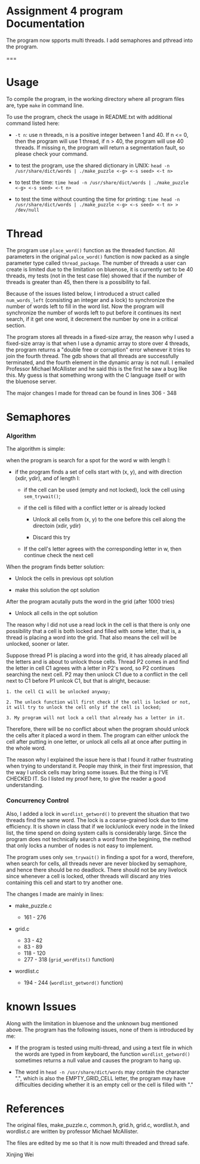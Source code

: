 Assignment 4 program Documentation
===

The program now spports multi threads. I add semaphores and pthread into the program. 

===

Usage
===

To compile the program, in the working directory where all program files are, type `make` in command line.

To use the program, check the usage in README.txt with additional command listed here:

- `-t n`: use n threads, n is a positive integer between 1 and 40. If n <= 0, then the program will use 1 thread, if n > 40, the program will use 40 threads. If missing n, the program will return a segmentation fault, so please check your command.

- to test the program, use the shared dictionary in UNIX: `head -n /usr/share/dict/words | ./make_puzzle <-g> <-s seed> <-t n>`

- to test the time: `time head -n /usr/share/dict/words | ./make_puzzle <-g> <-s seed> <-t n>`

- to test the time without counting the time for printing: `time head -n /usr/share/dict/words | ./make_puzzle <-g> <-s seed> <-t n> > /dev/null`

Thread
===

The program use `place_word()` function as the threaded function. All parameters in the original `palce_word()` function is now packed as a single parameter type called `thread_package`. The number of threads a user can create is limited due to the limitation on bluenose, it is currently set to be 40 threads, my tests (not in the test case file) showed that if the number of threads is greater than 45, then there is a possibility to fail.

Because of the issues listed below, I introduced a struct called `num_words_left` (consisting an integer and a lock) to synchronize the number of words left to fill in the word list. Now the program will synchronize the number of words left to put before it continues its next search, if it get one word, it decrement the number by one in a critical section.

The program stores all threads in a fixed-size array, the reason why I used a fixed-size array is that when I use a dynamic array to store over 4 threads, the program returns a "double free or corruption" error whenever it tries to join the fourth thread. The gdb shows that all threads are successfully terminated, and the fourth element in the dynamic array is not null. I emailed Professor Michael McAllister and he said this is the first he saw a bug like this. My guess is that something wrong with the C language itself or with the bluenose server.

The major changes I made for thread can be found in lines 306 - 348

Semaphores
===

### Algorithm ###

The algorithm is simple:

when the program is search for a spot for the word w with length l:

- if the program finds a set of cells start with (x, y), and with direction (xdir, ydir), and of length l:

	- if the cell can be used (empty and not locked), lock the cell using `sem_trywait()`;

	- if the cell is filled with a conflict letter or is already locked

		- Unlock all cells from (x, y) to the one before this cell along the directoin (xdir, ydir)

		- Discard this try

	- If the cell's letter agrees with the corresponding letter in w, then continue check the next cell

When the program finds better solution:

- Unlock the cells in previous opt solution

- make this solution the opt solution

After the program acutally puts the word in the grid (after 1000 tries)

- Unlock all cells in the opt solution

The reason why I did not use a read lock in the cell is that there is only one possibility that a cell is both locked and filled with some letter, that is, a thread is placing a word into the grid. That also means the cell will be unlocked, sooner or later. 

Suppose thread P1 is placing a word into the grid, it has already placed all the letters and is about to unlock those cells. Thread P2 comes in and find the letter in cell C1 agrees with a letter in P2's word, so P2 continues searching the next cell. P2 may then unlock C1 due to a conflict in the cell next to C1 before P1 unlcok C1, but that is alright, because:
	
	1. the cell C1 will be unlocked anyway;

	2. The unlock function will first check if the cell is locked or not, it will try to unlock the cell only if the cell is locked;

	3. My program will not lock a cell that already has a letter in it.

Therefore, there will be no conflict about when the program should unlock the cells after it placed a word in them. The program can either unlock the cell after putting in one letter, or unlock all cells all at once after putting in the whole word.

The reason why I explained the issue here is that I found it rather frustrating when trying to understand it. People may think, in their first impression, that the way I unlock cells may bring some issues. But the thing is I'VE CHECKED IT. So I listed my proof here, to give the reader a good understanding.

### Concurrency Control ###

Also, I added a lock in `wordlist_getword()` to prevent the situation that two threads find the same word. The lock is a coarse-grained lock due to time efficiency. It is shown in class that if we lock/unlock every node in the linked list, the time spend on doing system calls is considerably large. Since the program does not technically search a word from the begining, the method that only locks a number of nodes is not easy to implement.

The program uses only `sem_trywait()` in finding a spot for a word, therefore, when search for cells, all threads never are never blocked by semaphore, and hence there should be no deadlock. There should not be any livelock since whenever a cell is locked, other threads will discard any tries containing this cell and start to try another one.

The changes I made are mainly in lines:

- make_puzzle.c
	
	- 161 - 276

- grid.c

	- 33 - 42
	- 83 - 89
	- 118 - 120
	- 277 - 318 (`grid_wordfits()` function)

- wordlist.c
	
	- 194 - 244 (`wordlist_getword()` function)

known Issues
===

Along with the limitation in bluenose and the unknown bug mentioned above. The program has the following issues, none of them is introduced by me:

- If the program is tested using multi-thread, and using a text file in which the words are typed in from keyboard, the function `wordlist_getword()` sometimes returns a null value and causes the program to hang up.

- The word in `head -n /usr/share/dict/words` may contain the character ".", which is also the EMPTY_GRID_CELL letter, the program may have difficulties deciding whether it is an empty cell or the cell is filled with "."

References
===

The original files, make_puzzle.c, common.h, grid.h, grid.c, wordlist.h, and wordlist.c are written by professor Michael McAllister. 

The files are edited by me so that it is now multi threaded and thread safe.


Xinjing Wei

